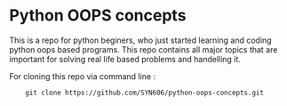 
# Python OOPS concepts

This is a repo for python beginers, who just started learning and coding python oops based programs.
This repo contains all major topics that are important for solving real life based problems and handelling it.


For cloning this repo via command line :

```
    git clone https://github.com/SYN606/python-oops-concepts.git
```
